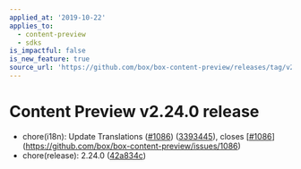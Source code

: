 ```yaml
---
applied_at: '2019-10-22'
applies_to:
  - content-preview
  - sdks
is_impactful: false
is_new_feature: true
source_url: 'https://github.com/box/box-content-preview/releases/tag/v2.24.0'
---
```


# Content Preview v2.24.0 release


* chore(i18n): Update Translations ([#1086](https://github.com/box/box-content-preview/pull/1086)) ([3393445](https://github.com/box/box-content-preview/commit[3393445](https://github.com/box/box-content-preview/commit/3393445))), closes [[#1086](https://github.com/box/box-content-preview/pull/1086)](https://github.com/box/box-content-preview/issues/1086)
* chore(release): 2.24.0 ([42a834c](https://github.com/box/box-content-preview/commit[42a834c](https://github.com/box/box-content-preview/commit/42a834c)))



